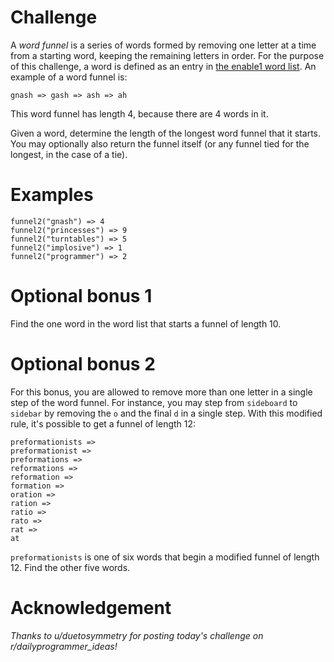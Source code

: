 # Challenge

A *word funnel* is a series of words formed by removing one letter at a time from a starting word, keeping the remaining letters in order. For the purpose of this challenge, a word is defined as an entry in [the enable1 word list](https://raw.githubusercontent.com/dolph/dictionary/master/enable1.txt). An example of a word funnel is:

    gnash => gash => ash => ah

This word funnel has length 4, because there are 4 words in it.

Given a word, determine the length of the longest word funnel that it starts. You may optionally also return the funnel itself (or any funnel tied for the longest, in the case of a tie).

# Examples

    funnel2("gnash") => 4
    funnel2("princesses") => 9
    funnel2("turntables") => 5
    funnel2("implosive") => 1
    funnel2("programmer") => 2

# Optional bonus 1

Find the one word in the word list that starts a funnel of length 10.

# Optional bonus 2

For this bonus, you are allowed to remove more than one letter in a single step of the word funnel. For instance, you may step from `sideboard` to `sidebar` by removing the `o` and the final `d` in a single step. With this modified rule, it's possible to get a funnel of length 12:

    preformationists =>
    preformationist =>
    preformations =>
    reformations =>
    reformation =>
    formation =>
    oration =>
    ration =>
    ratio =>
    rato =>
    rat =>
    at

`preformationists` is one of six words that begin a modified funnel of length 12. Find the other five words.

# Acknowledgement

*Thanks to u/duetosymmetry for posting today's challenge on r/dailyprogrammer_ideas!*